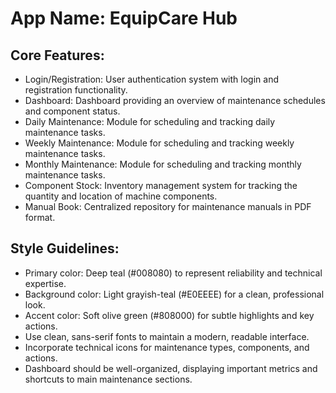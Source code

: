 # **App Name**: EquipCare Hub

## Core Features:

- Login/Registration: User authentication system with login and registration functionality.
- Dashboard: Dashboard providing an overview of maintenance schedules and component status.
- Daily Maintenance: Module for scheduling and tracking daily maintenance tasks.
- Weekly Maintenance: Module for scheduling and tracking weekly maintenance tasks.
- Monthly Maintenance: Module for scheduling and tracking monthly maintenance tasks.
- Component Stock: Inventory management system for tracking the quantity and location of machine components.
- Manual Book: Centralized repository for maintenance manuals in PDF format.

## Style Guidelines:

- Primary color: Deep teal (#008080) to represent reliability and technical expertise.
- Background color: Light grayish-teal (#E0EEEE) for a clean, professional look.
- Accent color: Soft olive green (#808000) for subtle highlights and key actions.
- Use clean, sans-serif fonts to maintain a modern, readable interface.
- Incorporate technical icons for maintenance types, components, and actions.
- Dashboard should be well-organized, displaying important metrics and shortcuts to main maintenance sections.